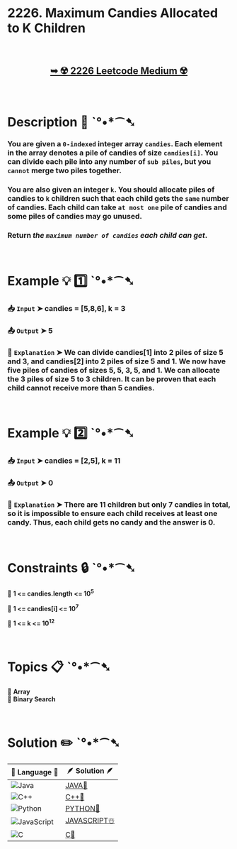 # 2226. Maximum Candies Allocated to K Children

</br>

<h2 align="center"> 

<a href="https://leetcode.com/problems/maximum-candies-allocated-to-k-children/"><strong>➥ ☢️ 2226 Leetcode Medium ☢️ </strong></a>
</h2>

</br>

# Description 📜 ˋ°•*⁀➷

### You are given a `0-indexed` integer array `candies`. Each element in the array denotes a pile of candies of size `candies[i]`. You can divide each pile into any number of `sub piles`, but you `cannot` merge two piles together.

### You are also given an integer `k`. You should allocate piles of candies to `k` children such that each child gets the `same` number of candies. Each child can take `at most one` pile of candies and some piles of candies may go unused.

### Return *the `maximum number of candies` each child can get*.

</br>

# Example 💡 1️⃣ ˋ°•*⁀➷

  ### 📥 `Input`  ➤ candies = [5,8,6], k = 3

  ### 📤 `Output`  ➤ 5

  ### 🔦 `Explanation`  ➤ We can divide candies[1] into 2 piles of size 5 and 3, and candies[2] into 2 piles of size 5 and 1. We now have five piles of candies of sizes 5, 5, 3, 5, and 1. We can allocate the 3 piles of size 5 to 3 children. It can be proven that each child cannot receive more than 5 candies.

</br>

# Example 💡 2️⃣ ˋ°•*⁀➷

  ### 📥 `Input` ➤ candies = [2,5], k = 11

  ### 📤 `Output`  ➤ 0

  ### 🔦 `Explanation` ➤  There are 11 children but only 7 candies in total, so it is impossible to ensure each child receives at least one candy. Thus, each child gets no candy and the answer is 0.

</br>

# Constraints 🔒 ˋ°•*⁀➷

🔹 **1 <= candies.length <= 10<sup>5</sup>** </br>

🔹 **1 <= candies[i] <= 10<sup>7</sup>** </br>

🔹 **1 <= k <= 10<sup>12</sup>** </br>

</br>

# Topics 📋 ˋ°•*⁀➷

🔸 **Array**  </br>
🔸 **Binary Search**  </br>

</br>

# Solution ✏️ ˋ°•*⁀➷

| 📒 Language 📒  | 🪶 Solution 🪶 |
| ------------- | ------------- |
|  ![Java](https://img.shields.io/badge/java-%23ED8B00.svg?style=for-the-badge&logo=openjdk&logoColor=white)  | [JAVA🍁]() |
|  ![C++](https://img.shields.io/badge/c++-%2300599C.svg?style=for-the-badge&logo=c%2B%2B&logoColor=white)  | [C++🎲]()  |
|  ![Python](https://img.shields.io/badge/python-3670A0?style=for-the-badge&logo=python&logoColor=ffdd54)    | [PYTHON🍰]() |
| ![JavaScript](https://img.shields.io/badge/javascript-%23323330.svg?style=for-the-badge&logo=javascript&logoColor=%23F7DF1E)   | [JAVASCRIPT☃️]() |
|   ![C](https://img.shields.io/badge/c-%2300599C.svg?style=for-the-badge&logo=c&logoColor=white)   | [C💖]()  |
